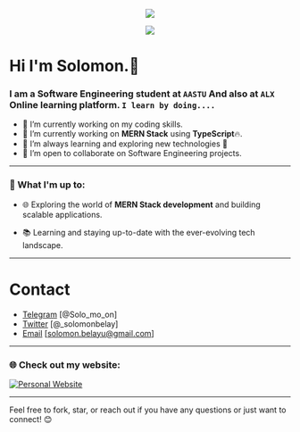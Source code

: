 <!--   

**sofiberry/SofiBerry** is a ✨ _special_ ✨ repository because its `README.md` (this file) appears on your GitHub profile.

Here are some ideas to get you started:

- 🔭 I’m currently working on ...
- 🌱 I’m currently learning ...
- 👯 I’m looking to collaborate on ...
- 🤔 I’m looking for help with ...
- 💬 Ask me about ...
- 📫 How to reach me: ...
- 😄 Pronouns: ...
- ⚡ Fun fact: ...
  -->

<p align="center">
  <img src="https://readme-typing-svg.demolab.com/?lines=⌨+SoloBDev!&font=Fira%20Code&center=true&width=420&height=30&duration=4400&pause=10000">
</p>

<p align="center">
  <img src="https://readme-typing-svg.demolab.com/?lines=Hey!+You+Are+Welcome+To+My+Profile;My+Name+Is+Solomon+Belay;I+Am+Passionate+About+Coding;I+Learn+By+Doing!&font=Fira%20Code&center=true&width=420&height=50&duration=4000&pause=1000">
</p>

# Hi I'm Solomon.👋

### I am a Software Engineering student  at `AASTU` And also  at `ALX` Online learning platform. `I learn by doing....`

<!-- [![wakatime](https://wakatime.com/badge/user/34af7b01-c7bd-47a1-b409-c0cbf245d7cc.svg)](https://wakatime.com/@46aee6e0-0ac5-4e0f-8633-f5f0055bdd2b) -->

- 🔭 I’m currently working on my coding skills.
- 🔭 I’m currently working on **MERN Stack** using **TypeScript**🔥.
- 🌱 I’m always learning and exploring new technologies 🚀
- 👯 I’m open to collaborate on Software Engineering projects.

---

### 🚀 What I'm up to:

- 🌐 Exploring the world of **MERN Stack development** and building scalable applications.

- 📚 Learning and staying up-to-date with the ever-evolving tech landscape.

---

# Contact 
* [Telegram](https://t.me/Solo_mo_on) [@Solo_mo_on]
* [Twitter](https://twitter.com/_solomonbelay) [@_solomonbelay]
* [Email](mailto:solomon.belayu@gmail.com)  [solomon.belayu@gmail.com]

---

<!-- [![Top Langs](https://github-readme-stats.vercel.app/api/top-langs/?username=solobdev&layout=compact)](https://github.com/sofiberry/github-readme-stats) -->

<!--
## QUESTION AND ANSWER WEBSITE 
* [Stackoverflow](https://Stackoverflow.com/)
* [GitHub](https://github.com/)
* [Code project](https://codeproject.com/)
* [Programmers heaven](https://programmersheaven.com/)
* [Quora](https://quora.com/)
* [Reddit](https://reddit.com/)
* [Stack exchange](https://Stackexchange.com/)
  -->

### 🌐 Check out my website:

[![Personal Website](https://img.shields.io/badge/Solomon%20Belay-Portfolio-orange)](https://solomon-belay.vercel.app/)

---

Feel free to fork, star, or reach out if you have any questions or just want to connect! 😊
<!-- ![Solomon's GitHub stats](https://github-readme-stats.vercel.app/api?username=sofiberry&show_icons=true&theme=radical) -->
